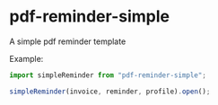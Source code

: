 # pdf-reminder-simple
A simple pdf reminder template

Example:

```javascript
import simpleReminder from "pdf-reminder-simple";

simpleReminder(invoice, reminder, profile).open();
```
